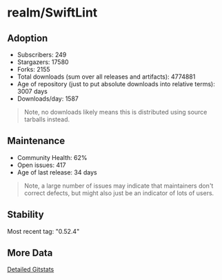 # realm/SwiftLint

## Adoption

- Subscribers: 249
- Stargazers: 17580
- Forks: 2155
- Total downloads (sum over all releases and artifacts): 4774881
- Age of repository (just to put absolute downloads into relative terms): 3007 days
- Downloads/day: 1587

> Note, no downloads likely means this is distributed using source tarballs instead.

## Maintenance

- Community Health: 62%
- Open issues: 417
- Age of last release: 34 days

> Note, a large number of issues may indicate that maintainers don't correct defects, but might also
> just be an indicator of lots of users.

## Stability

Most recent tag: "0.52.4"

## More Data

[Detailed Gitstats](/bazel-catalog/gitstats/realm/SwiftLint)

